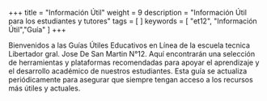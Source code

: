 +++
title = "Información Útil"
weight = 9
description = "Información Útil para los estudiantes y tutores"
tags = [ ]
keywords = [ "et12", "Información Útil","Guía" ]
+++

Bienvenidos a las Guías Útiles Educativos en Línea de la escuela tecnica Libertador gral. Jose De San Martin N°12. Aquí encontrarán una selección de herramientas y plataformas recomendadas para apoyar el aprendizaje y el desarrollo académico de nuestros estudiantes. Esta guía se actualiza periódicamente para asegurar que siempre tengan acceso a los recursos más útiles y actuales.
